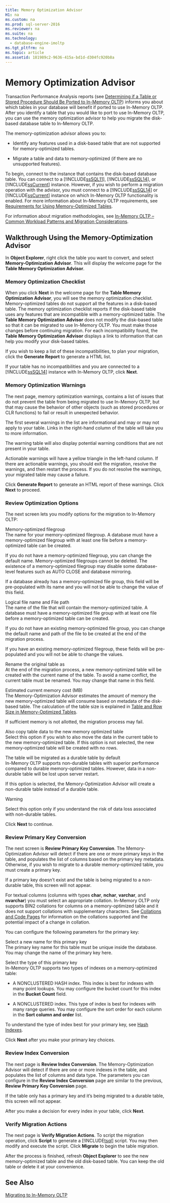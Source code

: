 ```yaml
---
title: Memory Optimization Advisor
H1: na
ms.custom: na
ms.prod: sql-server-2016
ms.reviewer: na
ms.suite: na
ms.technology: 
  - database-engine-imoltp
ms.tgt_pltfrm: na
ms.topic: article
ms.assetid: 181989c2-9636-415a-bd1d-d304fc920b8a
---
```

# Memory Optimization Advisor
  Transaction Performance Analysis reports \(see [Determining if a Table or Stored Procedure Should Be Ported to In-Memory OLTP](../../Topics/TopicNameContainA/Determining-if-a-Table-or-Stored-Procedure-Should-Be-Ported-to-In-Memory-OLTP.md)\) informs you about which tables in your database will benefit if ported to use In\-Memory OLTP. After you identify a table that you would like to port to use In\-Memory OLTP, you can use the memory optimization advisor to help you migrate the disk\-based database table to In\-Memory OLTP.  
  
 The memory\-optimization advisor allows you to:  
  
-   Identify any features used in a disk\-based table that are not supported for memory\-optimized tables.  
  
-   Migrate a table and data to memory\-optimized \(if there are no unsupported features\).  
  
 To begin, connect to the instance that contains the disk\-based database table. You can connect to a [!INCLUDE[ssSQL11](../../Token/Other/ssSQL11_md.md)],  [!INCLUDE[ssSQL14](../../Token/Other/ssSQL14_md.md)], or [!INCLUDE[ssCurrent](../../Token/Other/ssCurrent_md.md)] instance. However, if you wish to perform a migration operation with the advisor, you must connect to a [!INCLUDE[ssSQL14](../../Token/Other/ssSQL14_md.md)] or [!INCLUDE[ssCurrent](../../Token/Other/ssCurrent_md.md)] instance on which In\-Memory OLTP functionality is enabled. For more information about In\-Memory OLTP requirements, see [Requirements for Using Memory-Optimized Tables](../../Topics/TopicNameNotContainA/Requirements-for-Using-Memory-Optimized-Tables.md).  
  
 For information about migration methodologies, see [In\-Memory OLTP – Common Workload Patterns and Migration Considerations](http://msdn.microsoft.com/library/dn673538.aspx).  
  
## Walkthrough Using the Memory\-Optimization Advisor  
 In **Object Explorer**, right click the table you want to convert, and select **Memory\-Optimization Advisor**. This will display the welcome page for the **Table Memory Optimization Advisor**.  
  
### Memory Optimization Checklist  
 When you click **Next** in the welcome page for the **Table Memory Optimization Advisor**, you will see the memory optimization checklist. Memory\-optimized tables do not support all the features in a disk\-based table. The memory optimization checklist reports if the disk\-based table uses any features that are incompatible with a memory\-optimized table. The **Table Memory Optimization Advisor** does not modify the disk\-based table so that it can be migrated to use In\-Memory OLTP. You must make those changes before continuing migration. For each incompatibility found, the **Table Memory Optimization Advisor** displays a link to information that can help you modify your disk\-based tables.  
  
 If you wish to keep a list of these incompatibilities, to plan your migration, click the **Generate Report** to generate a HTML list.  
  
 If your table has no incompatibilities and you are connected to a [!INCLUDE[ssSQL14](../../Token/Other/ssSQL14_md.md)] instance with In\-Memory OLTP, click **Next**.  
  
### Memory Optimization Warnings  
 The next page, memory optimization warnings, contains a list of issues that do not prevent the table from being migrated to use In\-Memory OLTP, but that may cause the behavior of other objects \(such as stored procedures or CLR functions\) to fail or result in unexpected behavior.  
  
 The first several warnings in the list are informational and may or may not apply to your table. Links in the right\-hand column of the table will take you to more information.  
  
 The warning table will also display potential warning conditions that are not present in your table.  
  
 Actionable warnings will have a yellow triangle in the left\-hand column. If there are actionable warnings, you should exit the migration, resolve the warnings, and then restart the process. If you do not resolve the warnings, your migrated table may cause a failure.  
  
 Click **Generate Report** to generate an HTML report of these warnings. Click **Next** to proceed.  
  
### Review Optimization Options  
 The next screen lets you modify options for the migration to In\-Memory OLTP:  
  
 Memory\-optimized filegroup  
 The name for your memory\-optimized filegroup. A database must have a memory\-optimized filegroup with at least one file before a memory\-optimized table can be created.  
  
 If you do not have a memory\-optimized filegroup, you can change the default name. Memory\-optimized filegroups cannot be deleted. The existence of a memory\-optimized filegroup may disable some database\-level features such as AUTO CLOSE and database mirroring.  
  
 If a database already has a memory\-optimized file group, this field will be pre\-populated with its name and you will not be able to change the value of this field.  
  
 Logical file name and File path  
 The name of the file that will contain the memory\-optimized table. A database must have a memory\-optimized file group with at least one file before a memory\-optimized table can be created.  
  
 If you do not have an existing memory\-optimized file group, you can change the default name and path of the file to be created at the end of the migration process.  
  
 If you have an existing memory\-optimized filegroup, these fields will be pre\-populated and you will not be able to change the values.  
  
 Rename the original table as  
 At the end of the migration process, a new memory\-optimized table will be created with the current name of the table. To avoid a name conflict, the current table must be renamed. You may change that name in this field.  
  
 Estimated current memory cost \(MB\)  
 The Memory\-Optimization Advisor estimates the amount of memory the new memory\-optimized table will consume based on metadata of the disk\-based table. The calculation of the table size is explained in [Table and Row Size in Memory-Optimized Tables](../../Topics/TopicNameNotContainA/Table-and-Row-Size-in-Memory-Optimized-Tables.md).  
  
 If sufficient memory is not allotted, the migration process may fail.  
  
 Also copy table data to the new memory optimized table  
 Select this option if you wish to also move the data in the current table to the new memory\-optimized table. If this option is not selected, the new memory\-optimized table will be created with no rows.  
  
 The table will be migrated as a durable table by default  
 In\-Memory OLTP supports non\-durable tables with superior performance compared to durable memory\-optimized tables. However, data in a non\-durable table will be lost upon server restart.  
  
 If this option is selected, the Memory\-Optimization Advisor will create a non\-durable table instead of a durable table.  
  
> [!WARNING]  
>  Select this option only if you understand the risk of data loss associated with non\-durable tables.  
  
 Click **Next** to continue.  
  
### Review Primary Key Conversion  
 The next screen is **Review Primary Key Conversion**. The Memory\-Optimization Advisor will detect if there are one or more primary keys in the table, and populates the list of columns based on the primary key metadata. Otherwise, if you wish to migrate to a durable memory\-optimized table, you must create a primary key.  
  
 If a primary key doesn’t exist and the table is being migrated to a non\-durable table, this screen will not appear.  
  
 For textual columns \(columns with types **char**, **nchar**, **varchar**, and **nvarchar**\) you must select an appropriate collation. In\-Memory OLTP only supports BIN2 collations for columns on a memory\-optimized table and it does not support collations with supplementary characters. See [Collations and Code Pages](../../Topics/TopicNameNotContainA/Collations-and-Code-Pages.md) for information on the collations supported and the potential impact of a change in collation.  
  
 You can configure the following parameters for the primary key:  
  
 Select a new name for this primary key  
 The primary key name for this table must be unique inside the database. You may change the name of the primary key here.  
  
 Select the type of this primary key  
 In\-Memory OLTP supports two types of indexes on a memory\-optimized table:  
  
-   A NONCLUSTERED HASH index. This index is best for indexes with many point lookups. You may configure the bucket count for this index in the **Bucket Count** field.  
  
-   A NONCLUSTERED index. This type of index is best for indexes with many range queries. You may configure the sort order for each column in the **Sort column and order** list.  
  
 To understand the type of index best for your primary key, see [Hash Indexes](../../Topics/TopicNameNotContainA/Hash-Indexes.md).  
  
 Click **Next** after you make your primary key choices.  
  
### Review Index Conversion  
 The next page is **Review Index Conversion**. The Memory\-Optimization Advisor will detect if there are one or more indexes in the table, and populates the list of columns and data type. The parameters you can configure in the **Review Index Conversion** page are similar to the previous, **Review Primary Key Conversion** page.  
  
 If the table only has a primary key and it’s being migrated to a durable table, this screen will not appear.  
  
 After you make a decision for every index in your table, click **Next**.  
  
### Verify Migration Actions  
 The next page is **Verify Migration Actions**. To script the migration operation, click **Script** to generate a [!INCLUDE[tsql](../../Token/Other/tsql_md.md)] script. You may then modify and execute the script. Click **Migrate** to begin the table migration.  
  
 After the process is finished, refresh **Object Explorer** to see the new memory\-optimized table and the old disk\-based table. You can keep the old table or delete it at your convenience.  
  
## See Also  
 [Migrating to In-Memory OLTP](../../Topics/TopicNameNotContainA/Migrating-to-In-Memory-OLTP.md)  
  
  